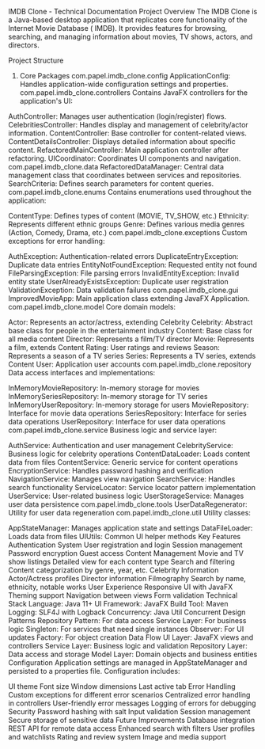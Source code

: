 IMDB Clone - Technical Documentation
Project Overview
The IMDB Clone is a Java-based desktop application that replicates core functionality of the Internet Movie Database (
IMDB). It provides features for browsing, searching, and managing information about movies, TV shows, actors, and
directors.

Project Structure

1. Core Packages
   com.papel.imdb_clone.config
   ApplicationConfig: Handles application-wide configuration settings and properties.
   com.papel.imdb_clone.controllers
   Contains JavaFX controllers for the application's UI:

AuthController: Manages user authentication (login/register) flows.
CelebritiesController: Handles display and management of celebrity/actor information.
ContentController: Base controller for content-related views.
ContentDetailsController: Displays detailed information about specific content.
RefactoredMainController: Main application controller after refactoring.
UICoordinator: Coordinates UI components and navigation.
com.papel.imdb_clone.data
RefactoredDataManager: Central data management class that coordinates between services and repositories.
SearchCriteria: Defines search parameters for content queries.
com.papel.imdb_clone.enums
Contains enumerations used throughout the application:

ContentType: Defines types of content (MOVIE, TV_SHOW, etc.)
Ethnicity: Represents different ethnic groups
Genre: Defines various media genres (Action, Comedy, Drama, etc.)
com.papel.imdb_clone.exceptions
Custom exceptions for error handling:

AuthException: Authentication-related errors
DuplicateEntryException: Duplicate data entries
EntityNotFoundException: Requested entity not found
FileParsingException: File parsing errors
InvalidEntityException: Invalid entity state
UserAlreadyExistsException: Duplicate user registration
ValidationException: Data validation failures
com.papel.imdb_clone.gui
ImprovedMovieApp: Main application class extending JavaFX Application.
com.papel.imdb_clone.model
Core domain models:

Actor: Represents an actor/actress, extending Celebrity
Celebrity: Abstract base class for people in the entertainment industry
Content: Base class for all media content
Director: Represents a film/TV director
Movie: Represents a film, extends Content
Rating: User ratings and reviews
Season: Represents a season of a TV series
Series: Represents a TV series, extends Content
User: Application user accounts
com.papel.imdb_clone.repository
Data access interfaces and implementations:

InMemoryMovieRepository: In-memory storage for movies
InMemorySeriesRepository: In-memory storage for TV series
InMemoryUserRepository: In-memory storage for users
MovieRepository: Interface for movie data operations
SeriesRepository: Interface for series data operations
UserRepository: Interface for user data operations
com.papel.imdb_clone.service
Business logic and service layer:

AuthService: Authentication and user management
CelebrityService: Business logic for celebrity operations
ContentDataLoader: Loads content data from files
ContentService: Generic service for content operations
EncryptionService: Handles password hashing and verification
NavigationService: Manages view navigation
SearchService: Handles search functionality
ServiceLocator: Service locator pattern implementation
UserService: User-related business logic
UserStorageService: Manages user data persistence
com.papel.imdb_clone.tools
UserDataRegenerator: Utility for user data regeneration
com.papel.imdb_clone.util
Utility classes:

AppStateManager: Manages application state and settings
DataFileLoader: Loads data from files
UIUtils: Common UI helper methods
Key Features
Authentication System
User registration and login
Session management
Password encryption
Guest access
Content Management
Movie and TV show listings
Detailed view for each content type
Search and filtering
Content categorization by genre, year, etc.
Celebrity Information
Actor/Actress profiles
Director information
Filmography
Search by name, ethnicity, notable works
User Experience
Responsive UI with JavaFX
Theming support
Navigation between views
Form validation
Technical Stack
Language: Java 11+
UI Framework: JavaFX
Build Tool: Maven
Logging: SLF4J with Logback
Concurrency: Java Util Concurrent
Design Patterns
Repository Pattern: For data access
Service Layer: For business logic
Singleton: For services that need single instances
Observer: For UI updates
Factory: For object creation
Data Flow
UI Layer: JavaFX views and controllers
Service Layer: Business logic and validation
Repository Layer: Data access and storage
Model Layer: Domain objects and business entities
Configuration
Application settings are managed in
AppStateManager
and persisted to a properties file. Configuration includes:

UI theme
Font size
Window dimensions
Last active tab
Error Handling
Custom exceptions for different error scenarios
Centralized error handling in controllers
User-friendly error messages
Logging of errors for debugging
Security
Password hashing with salt
Input validation
Session management
Secure storage of sensitive data
Future Improvements
Database integration
REST API for remote data access
Enhanced search with filters
User profiles and watchlists
Rating and review system
Image and media support